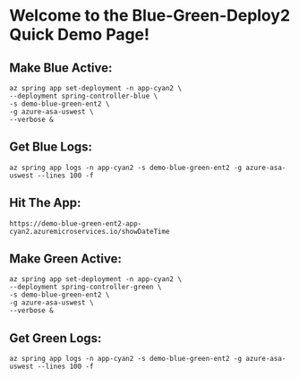 # Welcome to the Blue-Green-Deploy2 Quick Demo Page!


## Make Blue Active:
```
az spring app set-deployment -n app-cyan2 \
--deployment spring-controller-blue \
-s demo-blue-green-ent2 \
-g azure-asa-uswest \
--verbose &
```

## Get Blue Logs:
```
az spring app logs -n app-cyan2 -s demo-blue-green-ent2 -g azure-asa-uswest --lines 100 -f
```

## Hit The App:
```
https://demo-blue-green-ent2-app-cyan2.azuremicroservices.io/showDateTime
```

## Make Green Active:
```
az spring app set-deployment -n app-cyan2 \
--deployment spring-controller-green \
-s demo-blue-green-ent2 \
-g azure-asa-uswest \
--verbose &
```

## Get Green Logs:
```
az spring app logs -n app-cyan2 -s demo-blue-green-ent2 -g azure-asa-uswest --lines 100 -f
```


